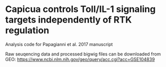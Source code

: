 # Capicua controls Toll/IL-1 signaling targets independently of RTK regulation

Analysis code for Papagianni et al. 2017 manuscript

Raw seuqencing data and processed bigwig files can be downloaded from GEO:
https://www.ncbi.nlm.nih.gov/geo/query/acc.cgi?acc=GSE104839
